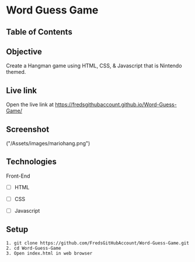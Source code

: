 # Word Guess Game

## Table of Contents 

## Objective 

Create a Hangman game using HTML, CSS, & Javascript that is Nintendo themed.

## Live link
Open the live link at https://fredsgithubaccount.github.io/Word-Guess-Game/ 

## Screenshot

("/Assets/images/mariohang.png")

## Technologies
Front-End
- [ ] HTML
- [ ] CSS
- [ ] Javascript


## Setup 
```
1. git clone https://github.com/FredsGitHubAccount/Word-Guess-Game.git
2. cd Word-Guess-Game
3. Open index.html in web browser

```
